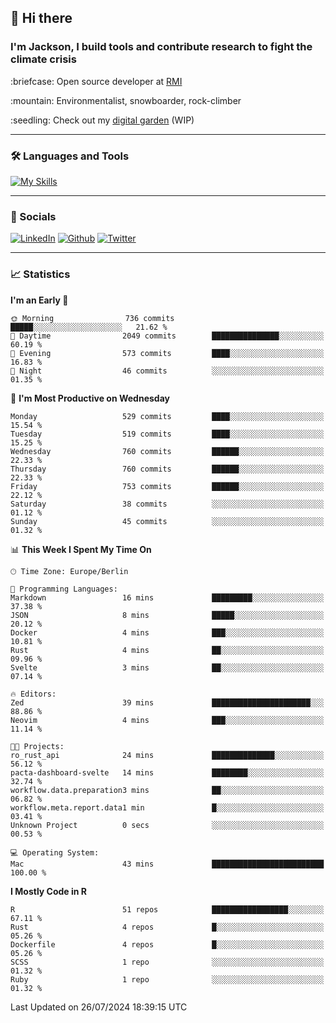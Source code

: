 ## :wave: Hi there
### I'm Jackson, I build tools and contribute research to fight the climate crisis
<p> :briefcase: Open source developer at <a href="https://rmi.org/" alt="RMI">RMI</a></p>
<p> :mountain: Environmentalist, snowboarder, rock-climber</p>
<p> :seedling: Check out my <a href="https://jdhoffa.github.io/" alt="digital garden">digital garden</a> (WIP) </p>

---

### :hammer_and_wrench: Languages and Tools

[![My Skills](https://skillicons.dev/icons?i=r,python,rust,js,html,css,postgresql,neovim,azure,docker,git&perline=6&theme=dark)](https://skillicons.dev)

---

### :iphone: Socials

[![LinkedIn](https://skillicons.dev/icons?i=linkedin&theme=dark)](https://www.linkedin.com/in/jackson-hoffart/) 
[![Github](https://skillicons.dev/icons?i=github&theme=dark)](https://github.com/jdhoffa) 
[![Twitter](https://skillicons.dev/icons?i=twitter&theme=dark)](https://twitter.com/jdhoffart) 

---

### :chart_with_upwards_trend: Statistics

 
<!--START_SECTION:waka-->
**I'm an Early 🐤** 

```text
🌞 Morning                736 commits         █████░░░░░░░░░░░░░░░░░░░░   21.62 % 
🌆 Daytime                2049 commits        ███████████████░░░░░░░░░░   60.19 % 
🌃 Evening                573 commits         ████░░░░░░░░░░░░░░░░░░░░░   16.83 % 
🌙 Night                  46 commits          ░░░░░░░░░░░░░░░░░░░░░░░░░   01.35 % 
```
📅 **I'm Most Productive on Wednesday** 

```text
Monday                   529 commits         ████░░░░░░░░░░░░░░░░░░░░░   15.54 % 
Tuesday                  519 commits         ████░░░░░░░░░░░░░░░░░░░░░   15.25 % 
Wednesday                760 commits         ██████░░░░░░░░░░░░░░░░░░░   22.33 % 
Thursday                 760 commits         ██████░░░░░░░░░░░░░░░░░░░   22.33 % 
Friday                   753 commits         ██████░░░░░░░░░░░░░░░░░░░   22.12 % 
Saturday                 38 commits          ░░░░░░░░░░░░░░░░░░░░░░░░░   01.12 % 
Sunday                   45 commits          ░░░░░░░░░░░░░░░░░░░░░░░░░   01.32 % 
```


📊 **This Week I Spent My Time On** 

```text
🕑︎ Time Zone: Europe/Berlin

💬 Programming Languages: 
Markdown                 16 mins             █████████░░░░░░░░░░░░░░░░   37.38 % 
JSON                     8 mins              █████░░░░░░░░░░░░░░░░░░░░   20.12 % 
Docker                   4 mins              ███░░░░░░░░░░░░░░░░░░░░░░   10.81 % 
Rust                     4 mins              ██░░░░░░░░░░░░░░░░░░░░░░░   09.96 % 
Svelte                   3 mins              ██░░░░░░░░░░░░░░░░░░░░░░░   07.14 % 

🔥 Editors: 
Zed                      39 mins             ██████████████████████░░░   88.86 % 
Neovim                   4 mins              ███░░░░░░░░░░░░░░░░░░░░░░   11.14 % 

🐱‍💻 Projects: 
ro_rust_api              24 mins             ██████████████░░░░░░░░░░░   56.12 % 
pacta-dashboard-svelte   14 mins             ████████░░░░░░░░░░░░░░░░░   32.74 % 
workflow.data.preparation3 mins              ██░░░░░░░░░░░░░░░░░░░░░░░   06.82 % 
workflow.meta.report.data1 min               █░░░░░░░░░░░░░░░░░░░░░░░░   03.41 % 
Unknown Project          0 secs              ░░░░░░░░░░░░░░░░░░░░░░░░░   00.53 % 

💻 Operating System: 
Mac                      43 mins             █████████████████████████   100.00 % 
```

**I Mostly Code in R** 

```text
R                        51 repos            █████████████████░░░░░░░░   67.11 % 
Rust                     4 repos             █░░░░░░░░░░░░░░░░░░░░░░░░   05.26 % 
Dockerfile               4 repos             █░░░░░░░░░░░░░░░░░░░░░░░░   05.26 % 
SCSS                     1 repo              ░░░░░░░░░░░░░░░░░░░░░░░░░   01.32 % 
Ruby                     1 repo              ░░░░░░░░░░░░░░░░░░░░░░░░░   01.32 % 
```




 Last Updated on 26/07/2024 18:39:15 UTC
<!--END_SECTION:waka-->
